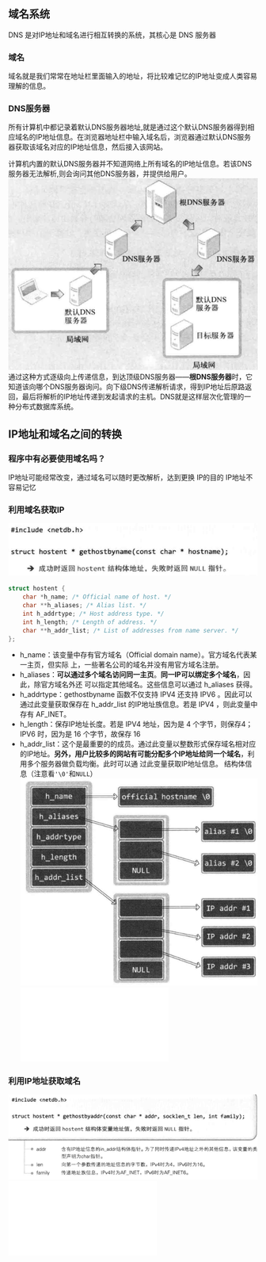 ## 域名系统
DNS 是对IP地址和域名进行相互转换的系统，其核心是 DNS 服务器
### 域名
域名就是我们常常在地址栏里面输入的地址，将比较难记忆的IP地址变成人类容易理解的信息。

### DNS服务器
所有计算机中都记录着默认DNS服务器地址,就是通过这个默认DNS服务器得到相应域名的IP地址信息。在浏览器地址栏中输入域名后，浏览器通过默认DNS服务器获取该域名对应的IP地址信息，然后接入该网站。

计算机内置的默认DNS服务器并不知道网络上所有域名的IP地址信息。若该DNS服务器无法解析,则会询问其他DNS服务器，并提供给用户。
![](addition/Pasted%20image%2020230804111847.png)
通过这种方式逐级向上传递信息，到达顶级DNS服务器——**根DNS服务器**时，它知道该向哪个DNS服务器询问。向下级DNS传递解析请求，得到IP地址后原路返回，最后将解析的IP地址传递到发起请求的主机。DNS就是这样层次化管理的一种分布式数据库系统。
## IP地址和域名之间的转换
### 程序中有必要使用域名吗？
IP地址可能经常改变，通过域名可以随时更改解析，达到更换 IP的目的
IP地址不容易记忆

### 利用域名获取IP
![](addition/Pasted%20image%2020230804112342.png)

```cpp
struct hostent { 
	char *h_name; /* Official name of host. */ 
	char **h_aliases; /* Alias list. */ 
	int h_addrtype; /* Host address type. */ 
	int h_length; /* Length of address. */ 
	char **h_addr_list; /* List of addresses from name server. */ 
};
```
- h_name：该变量中存有官方域名（Official domain name）。官方域名代表某一主页，但实际 上，一些著名公司的域名并没有用官方域名注册。
- h_aliases：**可以通过多个域名访问同一主页**。**同一IP可以绑定多个域名**，因此，除官方域名外还 可以指定其他域名。这些信息可以通过 h_aliases 获得。 
- h_addrtype：gethostbyname 函数不仅支持 IPV4 还支持 IPV6 。因此可以通过此变量获取保存在 h_addr_list 的IP地址族信息。若是 IPV4 ，则此变量中存有 AF_INET。
- h_length：保存IP地址长度。若是 IPV4 地址，因为是 4 个字节，则保存4；IPV6 时，因为是 16 个字节，故保存 16 
- h_addr_list：这个是最重要的的成员。通过此变量以整数形式保存域名相对应的IP地址。**另外，用户比较多的网站有可能分配多个IP地址给同一个域名**，利用多个服务器做负载均衡。此时可以通 过此变量获取IP地址信息。
结构体信息（注意看`'\0'`和`NULL`）
![](addition/Pasted%20image%2020230804113205.png)
![](gethostbyname.c)
### 利用IP地址获取域名
![](addition/Pasted%20image%2020230804114647.png)
![](gethostbyaddr.c)